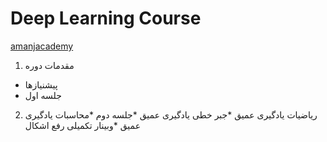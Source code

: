 # Deep Learning Course
[amanjacademy](https://lms.amanjacademy.com/alogin)
1. مقدمات دوره
  * پیشنیازها
  * جلسه اول
2. ریاضیات یادگیری عمیق
  *جبر خطی یادگیری عمیق
  *جلسه دوم
  *محاسبات یادگیری عمیق
  *وبینار تکمیلی رفع اشکال





